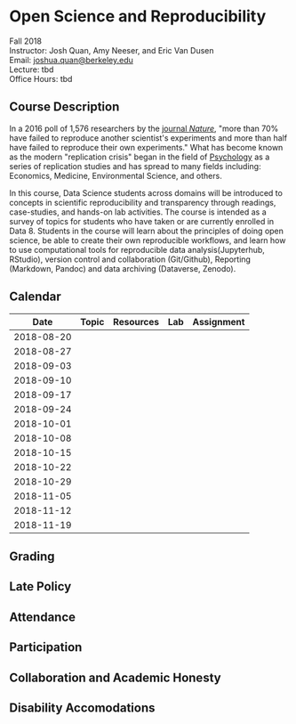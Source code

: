 # Open Science and Reproducibility

Fall 2018  
Instructor: Josh Quan, Amy Neeser, and Eric Van Dusen  
Email: joshua.quan@berkeley.edu  
Lecture: tbd  
Office Hours: tbd  


## Course Description

In a 2016 poll of 1,576 researchers by the [journal _Nature_](https://www.nature.com/news/1-500-scientists-lift-the-lid-on-reproducibility-1.19970), "more than 70% have failed to reproduce another scientist's experiments and more than half have failed to reproduce their own experiments." What has become known as the modern "replication crisis" began in the field of [Psychology](http://science.sciencemag.org/content/349/6251/aac4716) as a series of replication studies and has spread to many fields including: Economics, Medicine, Environmental Science, and others.

 In this course, Data Science students across domains will be introduced to concepts in scientific reproducibility and transparency through readings, case-studies, and hands-on lab activities. The course is intended as a survey of topics for students who have taken or are currently enrolled in Data 8. Students in the course will learn about the principles of doing open science, be able to create their own reproducible workflows, and learn how to use computational tools for reproducible data analysis(Jupyterhub, RStudio), version control and collaboration (Git/Github), Reporting (Markdown, Pandoc) and data archiving (Dataverse, Zenodo).



## Calendar

| Date       | Topic | Resources | Lab | Assignment |
|------------|-------|-----------|-----|------------|
| 2018-08-20 |       |           |     |            |
| 2018-08-27 |       |           |     |            |
| 2018-09-03 |       |           |     |            |
| 2018-09-10 |       |           |     |            |
| 2018-09-17 |       |           |     |            |
| 2018-09-24 |       |           |     |            |
| 2018-10-01 |       |           |     |            |
| 2018-10-08 |       |           |     |            |
| 2018-10-15 |       |           |     |            |
| 2018-10-22 |       |           |     |            |
| 2018-10-29 |       |           |     |            |
| 2018-11-05 |       |           |     |            |
| 2018-11-12 |       |           |     |            |
| 2018-11-19 |       |           |     |            |


## Grading



## Late Policy


## Attendance


## Participation

## Collaboration and Academic Honesty

## Disability Accomodations
